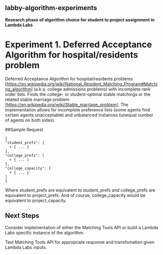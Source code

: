 ## labby-algorithm-experiments
**Research phase of algorithm choice for student to project assignment in Lambda Labs**
  
  # Experiment 1.  Deferred Acceptance Algorithm for hospital/residents problem  
    
Deferred Acceptance Algorithm for hospital/residents problems [https://en.wikipedia.org/wiki/National_Resident_Matching_Program#Matching_algorithm] (a.k.a. college admissions problems) with incomplete rank order lists. Finds the college- or student-optimal stable matchings or the related stable marriage problem [https://en.wikipedia.org/wiki/Stable_marriage_problem]. The implementation allows for incomplete preference lists (some agents find certain agents unacceptable) and unbalanced instances (unequal number of agents on both sides).  
    
 ##Sample Request  
      
```
{
"student_prefs": [
  + { ... }
],
"college_prefs": [
  + { ... }
],
"college_capacity": [
  + { ... }
]
}
```
    
Where student_prefs are equivalent to student_prefs and college_prefs are equivalent to project_prefs. And of course, college_capacity would be equivalent to project_capacity.
    
## Next Steps
  
Consider implementation of either the Matching Tools API or build a Lambda Labs specific instance of the algorithm.

Test Matching Tools API for appropriate response and transfomation given Lambda Labs inputs.

